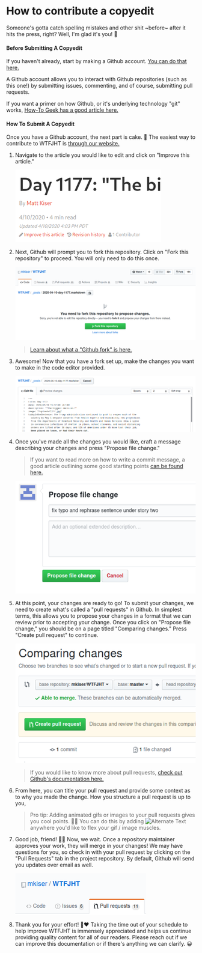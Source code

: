# How to contribute a copyedit

Someone's gotta catch spelling mistakes and other shit ~before~ after it hits the press, right?
Well, I'm glad it's you! 💪

#### Before Submitting A Copyedit

If you haven't already, start by making a Github account.
[You can do that here.][github-signup]

A Github account allows you to interact with Github repositories (such as this one!)
by submitting issues, commenting, and of course, submitting pull requests.

If you want a primer on how Github, or it's underlying technology "git" works,
[How-To Geek has a good article here.][how-to-geek-article]

#### How To Submit A Copyedit

Once you have a Github account, the next part is cake. 🎂
The easiest way to contribute to WTFJHT is [through our website.][wtfjht-website]

1. Navigate to the article you would like to edit and click on "Improve this
   article."

   ![](./images/improve-this-article-link.png)

1. Next, Github will prompt you to fork this repository. Click on "Fork this
   repository" to proceed. You will only need to do this once.

   ![](./images/fork-this-project-page.png)

   > [Learn about what a "Github fork" is here.][github-fork-docs]

1. Awesome! Now that you have a fork set up, make the changes you want to make
   in the code editor provided.

   ![](./images/github-code-editor.png)

1. Once you've made all the changes you would like, craft a message describing
   your changes and press "Propose file change."

   > If you want to read more on how to write a commit message, a good article
   > outlining some good starting points [can be found here.][commit-message-article]

   ![](./images/propose-file-change-button.png)

1. At this point, your changes are ready to go! To submit your changes, we need
   to create what's called a "pull requests" in Github. In simplest terms, this
   allows you to propose your changes in a format that we can review prior to
   accepting your change. Once you click on "Propose file change," you should
   be on a page titled "Comparing changes." Press "Create pull request" to
   continue.

   ![](./images/create-pull-request-button.png)

   > If you would like to know more about pull requests, [check out Github's documentation here.][github-pr-docs]

1. From here, you can title your pull request and provide some context as to why
   you made the change. How you structure a pull request is up to you,

   > Pro tip: Adding animated gifs or images to your pull requests gives you
   > cool points. 💯😎
   > You can do this by adding ![Alternate Text](https://website.com/link-to-gif.gif)
   > anywhere you'd like to flex your gif / image muscles.

1. Good job, friend! 🙋‍♀️ Now, we wait. Once a repository maintainer
   approves your work, they will merge in your changes! We may have questions
   for you, so check in with your pull request by clicking on the "Pull
   Requests" tab in the project repository. By default, Github will send you
   updates over email as well.

   ![](./images/pull-request-tab.png)

1. Thank you for your effort! 🙏❤️ 
   Taking the time out of your schedule to help improve WTFJHT is immensely
   appreciated and helps us continue providing quality content for all of our
   readers. Please reach out if we can improve this documentation or if there's
   anything we can clarify. 😀


[github-signup]: https://github.com/join
[how-to-geek-article]: https://www.howtogeek.com/180167/htg-explains-what-is-github-and-what-do-geeks-use-it-for/
[wtfjht-website]: https://whatthefuckjusthappenedtoday.com/
[github-fork-docs]: https://help.github.com/en/github/getting-started-with-github/fork-a-repo
[commit-message-article]: https://chris.beams.io/posts/git-commit/
[github-pr-docs]: https://help.github.com/en/github/collaborating-with-issues-and-pull-requests/about-pull-requests
